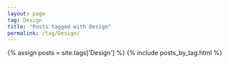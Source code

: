 ```yaml
---
layout: page
tag: Design
title: "Posts tagged with Design"
permalink: /tag/Design/
---
```


{% assign posts = site.tags['Design'] %}
{% include posts_by_tag.html %}
